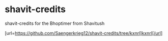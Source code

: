 # shavit-credits
shavit-credits for the Bhoptimer from Shavitush

[url=https://github.com/Saengerkrieg12/shavit-credits/tree/kxnrl]kxnrl[/url]